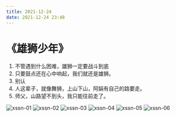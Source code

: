 ```yaml
---
title: 2021-12-24
date: 2021-12-24 23:48
---
```


# 《雄狮少年》

1. 不管遇到什么困难，雄狮一定要战斗到底
2. 只要鼓点还在心中响起，我们就还是雄狮。
3. 别认
4. 人这辈子，就像舞狮，上山下山，阿娟有自己的路要走。
5. 师父，山路望不到头，我只能往前走了。

![xssn-01](http://images.iotop.work/uPic/xssn-01.jpeg)
![xssn-02](http://images.iotop.work/uPic/xssn-02.jpeg)
![xssn-03](http://images.iotop.work/uPic/xssn-03.jpeg)
![xssn-04](http://images.iotop.work/uPic/xssn-04.jpeg)
![xssn-05](http://images.iotop.work/uPic/xssn-05.jpeg)
![xssn-06](http://images.iotop.work/uPic/xssn-06.jpeg)
